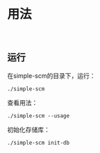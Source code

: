 # 用法

&nbsp;

## 运行

在simple-scm的目录下，运行：

```
./simple-scm
```

查看用法：

```
./simple-scm --usage
```

初始化存储库：

```
./simple-scm init-db
```

